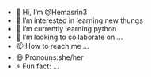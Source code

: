 - 👋 Hi, I’m @Hemasrin3
- 👀 I’m interested in learning new thungs
- 🌱 I’m currently learning python
- 💞️ I’m looking to collaborate on ...
- 📫 How to reach me ...
- 😄 Pronouns:she/her
- ⚡ Fun fact: ...

<!---
Hemasrin3/Hemasrin3 is a ✨ special ✨ repository because its `README.md` (this file) appears on your GitHub profile.
You can click the Preview link to take a look at your changes.
--->
